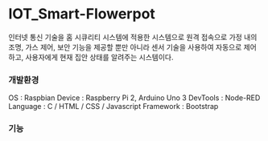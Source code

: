 # IOT_Smart-Flowerpot
인터넷 통신 기술을 홈 시큐리티 시스템에 적용한 시스템으로 원격 접속으로 가정 내의 조명, 가스 제어, 보안 기능을 제공할 뿐만 아니라 센서 기술을 사용하여 자동으로 제어하고,
사용자에게 현재 집안 상태를 알려주는 시스템이다.
<br>
<h3>개발환경</h3>
OS : Raspbian
Device : Raspberry Pi 2, Arduino Uno 3
DevTools : Node-RED
Language : C / HTML / CSS / Javascript
Framework : Bootstrap

<br>
<h3>기능</h3>

